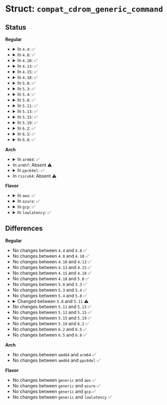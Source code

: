 # Struct: <code>compat_cdrom_generic_command</code>

## Status
<b>Regular</b>
<ul>
<li>
<details>
<summary>In <code>4.4</code>: ✅</summary>

```c
struct compat_cdrom_generic_command {
    unsigned char cmd[12];
    compat_caddr_t buffer;
    compat_uint_t buflen;
    compat_int_t stat;
    compat_caddr_t sense;
    unsigned char data_direction;
    compat_int_t quiet;
    compat_int_t timeout;
    compat_caddr_t reserved[1];
};
```
</details>
</li>
<li>
<details>
<summary>In <code>4.8</code>: ✅</summary>

```c
struct compat_cdrom_generic_command {
    unsigned char cmd[12];
    compat_caddr_t buffer;
    compat_uint_t buflen;
    compat_int_t stat;
    compat_caddr_t sense;
    unsigned char data_direction;
    compat_int_t quiet;
    compat_int_t timeout;
    compat_caddr_t reserved[1];
};
```
</details>
</li>
<li>
<details>
<summary>In <code>4.10</code>: ✅</summary>

```c
struct compat_cdrom_generic_command {
    unsigned char cmd[12];
    compat_caddr_t buffer;
    compat_uint_t buflen;
    compat_int_t stat;
    compat_caddr_t sense;
    unsigned char data_direction;
    compat_int_t quiet;
    compat_int_t timeout;
    compat_caddr_t reserved[1];
};
```
</details>
</li>
<li>
<details>
<summary>In <code>4.13</code>: ✅</summary>

```c
struct compat_cdrom_generic_command {
    unsigned char cmd[12];
    compat_caddr_t buffer;
    compat_uint_t buflen;
    compat_int_t stat;
    compat_caddr_t sense;
    unsigned char data_direction;
    compat_int_t quiet;
    compat_int_t timeout;
    compat_caddr_t reserved[1];
};
```
</details>
</li>
<li>
<details>
<summary>In <code>4.15</code>: ✅</summary>

```c
struct compat_cdrom_generic_command {
    unsigned char cmd[12];
    compat_caddr_t buffer;
    compat_uint_t buflen;
    compat_int_t stat;
    compat_caddr_t sense;
    unsigned char data_direction;
    compat_int_t quiet;
    compat_int_t timeout;
    compat_caddr_t reserved[1];
};
```
</details>
</li>
<li>
<details>
<summary>In <code>4.18</code>: ✅</summary>

```c
struct compat_cdrom_generic_command {
    unsigned char cmd[12];
    compat_caddr_t buffer;
    compat_uint_t buflen;
    compat_int_t stat;
    compat_caddr_t sense;
    unsigned char data_direction;
    compat_int_t quiet;
    compat_int_t timeout;
    compat_caddr_t reserved[1];
};
```
</details>
</li>
<li>
<details>
<summary>In <code>5.0</code>: ✅</summary>

```c
struct compat_cdrom_generic_command {
    unsigned char cmd[12];
    compat_caddr_t buffer;
    compat_uint_t buflen;
    compat_int_t stat;
    compat_caddr_t sense;
    unsigned char data_direction;
    compat_int_t quiet;
    compat_int_t timeout;
    compat_caddr_t reserved[1];
};
```
</details>
</li>
<li>
<details>
<summary>In <code>5.3</code>: ✅</summary>

```c
struct compat_cdrom_generic_command {
    unsigned char cmd[12];
    compat_caddr_t buffer;
    compat_uint_t buflen;
    compat_int_t stat;
    compat_caddr_t sense;
    unsigned char data_direction;
    compat_int_t quiet;
    compat_int_t timeout;
    compat_caddr_t reserved[1];
};
```
</details>
</li>
<li>
<details>
<summary>In <code>5.4</code>: ✅</summary>

```c
struct compat_cdrom_generic_command {
    unsigned char cmd[12];
    compat_caddr_t buffer;
    compat_uint_t buflen;
    compat_int_t stat;
    compat_caddr_t sense;
    unsigned char data_direction;
    compat_int_t quiet;
    compat_int_t timeout;
    compat_caddr_t reserved[1];
};
```
</details>
</li>
<li>
<details>
<summary>In <code>5.8</code>: ✅</summary>

```c
struct compat_cdrom_generic_command {
    unsigned char cmd[12];
    compat_caddr_t buffer;
    compat_uint_t buflen;
    compat_int_t stat;
    compat_caddr_t sense;
    unsigned char data_direction;
    compat_int_t quiet;
    compat_int_t timeout;
    compat_caddr_t reserved[1];
};
```
</details>
</li>
<li>
<details>
<summary>In <code>5.11</code>: ✅</summary>

```c
struct compat_cdrom_generic_command {
    unsigned char cmd[12];
    compat_caddr_t buffer;
    compat_uint_t buflen;
    compat_int_t stat;
    compat_caddr_t sense;
    unsigned char data_direction;
    unsigned char pad[3];
    compat_int_t quiet;
    compat_int_t timeout;
    compat_caddr_t unused;
};
```
</details>
</li>
<li>
<details>
<summary>In <code>5.13</code>: ✅</summary>

```c
struct compat_cdrom_generic_command {
    unsigned char cmd[12];
    compat_caddr_t buffer;
    compat_uint_t buflen;
    compat_int_t stat;
    compat_caddr_t sense;
    unsigned char data_direction;
    unsigned char pad[3];
    compat_int_t quiet;
    compat_int_t timeout;
    compat_caddr_t unused;
};
```
</details>
</li>
<li>
<details>
<summary>In <code>5.15</code>: ✅</summary>

```c
struct compat_cdrom_generic_command {
    unsigned char cmd[12];
    compat_caddr_t buffer;
    compat_uint_t buflen;
    compat_int_t stat;
    compat_caddr_t sense;
    unsigned char data_direction;
    unsigned char pad[3];
    compat_int_t quiet;
    compat_int_t timeout;
    compat_caddr_t unused;
};
```
</details>
</li>
<li>
<details>
<summary>In <code>5.19</code>: ✅</summary>

```c
struct compat_cdrom_generic_command {
    unsigned char cmd[12];
    compat_caddr_t buffer;
    compat_uint_t buflen;
    compat_int_t stat;
    compat_caddr_t sense;
    unsigned char data_direction;
    unsigned char pad[3];
    compat_int_t quiet;
    compat_int_t timeout;
    compat_caddr_t unused;
};
```
</details>
</li>
<li>
<details>
<summary>In <code>6.2</code>: ✅</summary>

```c
struct compat_cdrom_generic_command {
    unsigned char cmd[12];
    compat_caddr_t buffer;
    compat_uint_t buflen;
    compat_int_t stat;
    compat_caddr_t sense;
    unsigned char data_direction;
    unsigned char pad[3];
    compat_int_t quiet;
    compat_int_t timeout;
    compat_caddr_t unused;
};
```
</details>
</li>
<li>
<details>
<summary>In <code>6.5</code>: ✅</summary>

```c
struct compat_cdrom_generic_command {
    unsigned char cmd[12];
    compat_caddr_t buffer;
    compat_uint_t buflen;
    compat_int_t stat;
    compat_caddr_t sense;
    unsigned char data_direction;
    unsigned char pad[3];
    compat_int_t quiet;
    compat_int_t timeout;
    compat_caddr_t unused;
};
```
</details>
</li>
<li>
<details>
<summary>In <code>6.8</code>: ✅</summary>

```c
struct compat_cdrom_generic_command {
    unsigned char cmd[12];
    compat_caddr_t buffer;
    compat_uint_t buflen;
    compat_int_t stat;
    compat_caddr_t sense;
    unsigned char data_direction;
    unsigned char pad[3];
    compat_int_t quiet;
    compat_int_t timeout;
    compat_caddr_t unused;
};
```
</details>
</li>
</ul>
<b>Arch</b>
<ul>
<li>
<details>
<summary>In <code>arm64</code>: ✅</summary>

```c
struct compat_cdrom_generic_command {
    unsigned char cmd[12];
    compat_caddr_t buffer;
    compat_uint_t buflen;
    compat_int_t stat;
    compat_caddr_t sense;
    unsigned char data_direction;
    compat_int_t quiet;
    compat_int_t timeout;
    compat_caddr_t reserved[1];
};
```
</details>
</li>
<li>
In <code>armhf</code>: Absent ⚠️
</li>
<li>
<details>
<summary>In <code>ppc64el</code>: ✅</summary>

```c
struct compat_cdrom_generic_command {
    unsigned char cmd[12];
    compat_caddr_t buffer;
    compat_uint_t buflen;
    compat_int_t stat;
    compat_caddr_t sense;
    unsigned char data_direction;
    compat_int_t quiet;
    compat_int_t timeout;
    compat_caddr_t reserved[1];
};
```
</details>
</li>
<li>
In <code>riscv64</code>: Absent ⚠️
</li>
</ul>
<b>Flavor</b>
<ul>
<li>
<details>
<summary>In <code>aws</code>: ✅</summary>

```c
struct compat_cdrom_generic_command {
    unsigned char cmd[12];
    compat_caddr_t buffer;
    compat_uint_t buflen;
    compat_int_t stat;
    compat_caddr_t sense;
    unsigned char data_direction;
    compat_int_t quiet;
    compat_int_t timeout;
    compat_caddr_t reserved[1];
};
```
</details>
</li>
<li>
<details>
<summary>In <code>azure</code>: ✅</summary>

```c
struct compat_cdrom_generic_command {
    unsigned char cmd[12];
    compat_caddr_t buffer;
    compat_uint_t buflen;
    compat_int_t stat;
    compat_caddr_t sense;
    unsigned char data_direction;
    compat_int_t quiet;
    compat_int_t timeout;
    compat_caddr_t reserved[1];
};
```
</details>
</li>
<li>
<details>
<summary>In <code>gcp</code>: ✅</summary>

```c
struct compat_cdrom_generic_command {
    unsigned char cmd[12];
    compat_caddr_t buffer;
    compat_uint_t buflen;
    compat_int_t stat;
    compat_caddr_t sense;
    unsigned char data_direction;
    compat_int_t quiet;
    compat_int_t timeout;
    compat_caddr_t reserved[1];
};
```
</details>
</li>
<li>
<details>
<summary>In <code>lowlatency</code>: ✅</summary>

```c
struct compat_cdrom_generic_command {
    unsigned char cmd[12];
    compat_caddr_t buffer;
    compat_uint_t buflen;
    compat_int_t stat;
    compat_caddr_t sense;
    unsigned char data_direction;
    compat_int_t quiet;
    compat_int_t timeout;
    compat_caddr_t reserved[1];
};
```
</details>
</li>
</ul>

## Differences
<b>Regular</b>
<ul>
<li>
No changes between <code>4.4</code> and <code>4.8</code> ✅
</li>
<li>
No changes between <code>4.8</code> and <code>4.10</code> ✅
</li>
<li>
No changes between <code>4.10</code> and <code>4.13</code> ✅
</li>
<li>
No changes between <code>4.13</code> and <code>4.15</code> ✅
</li>
<li>
No changes between <code>4.15</code> and <code>4.18</code> ✅
</li>
<li>
No changes between <code>4.18</code> and <code>5.0</code> ✅
</li>
<li>
No changes between <code>5.0</code> and <code>5.3</code> ✅
</li>
<li>
No changes between <code>5.3</code> and <code>5.4</code> ✅
</li>
<li>
No changes between <code>5.4</code> and <code>5.8</code> ✅
</li>
<li>
<details>
<summary>Changed between <code>5.8</code> and <code>5.11</code> ⚠️</summary>
<ul>
<li>
<b>Field added. </b>
<code>unsigned char pad[3]</code>
</li>
<li>
<b>Field added. </b>
<code>compat_caddr_t unused</code>
</li>
<li>
<b>Field removed. </b>
<code>compat_caddr_t reserved[1]</code>
</li>
</ul>
</details>
</li>
<li>
No changes between <code>5.11</code> and <code>5.13</code> ✅
</li>
<li>
No changes between <code>5.13</code> and <code>5.15</code> ✅
</li>
<li>
No changes between <code>5.15</code> and <code>5.19</code> ✅
</li>
<li>
No changes between <code>5.19</code> and <code>6.2</code> ✅
</li>
<li>
No changes between <code>6.2</code> and <code>6.5</code> ✅
</li>
<li>
No changes between <code>6.5</code> and <code>6.8</code> ✅
</li>
</ul>
<b>Arch</b>
<ul>
<li>
No changes between <code>amd64</code> and <code>arm64</code> ✅
</li>
<li>
No changes between <code>amd64</code> and <code>ppc64el</code> ✅
</li>
</ul>
<b>Flavor</b>
<ul>
<li>
No changes between <code>generic</code> and <code>aws</code> ✅
</li>
<li>
No changes between <code>generic</code> and <code>azure</code> ✅
</li>
<li>
No changes between <code>generic</code> and <code>gcp</code> ✅
</li>
<li>
No changes between <code>generic</code> and <code>lowlatency</code> ✅
</li>
</ul>
